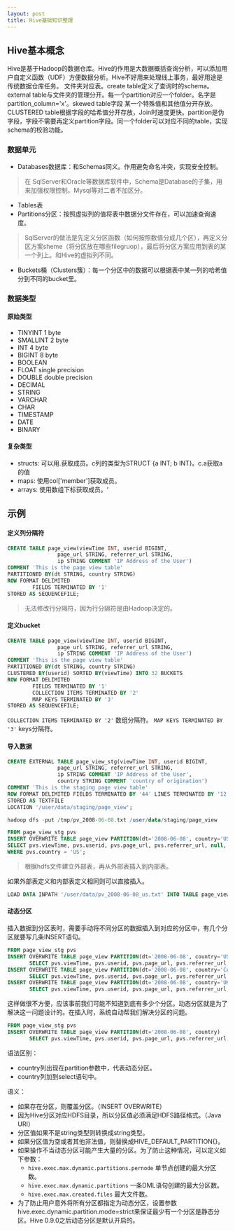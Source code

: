 ```yaml
---
layout: post
title: Hive基础知识整理
---
```


## Hive基本概念

Hive是基于Hadoop的数据仓库。Hive的作用是大数据概括查询分析，可以添加用户自定义函数（UDF）方便数据分析。Hive不好用来处理线上事务，最好用途是传统数据仓库任务。
文件夹对应表。create table定义了查询时的schema。external table与文件夹的管理分开。每一个partition对应一个folder。名字是partition_column='x'。skewed table字段
某一个特殊值和其他值分开存放。CLUSTERED table根据字段的哈希值分开存放，Join时速度更快。partition是伪字段，字段不需要再定义partition字段。同一个folder可以对应不同的table，实现schema的校验功能。

### 数据单元

- Databases数据库：和Schemas同义。作用避免命名冲突，实现安全控制。

>在 SqlServer和Oracle等数据库软件中，Schema是Database的子集，用来加强权限控制。Mysql等对二者不加区分。

- Tables表
- Partitions分区：按照虚拟列的值将表中数据分文件存在，可以加速查询速度。
> SqlServer的做法是先定义分区函数（如何按照数值分成几个区），再定义分区方案sheme（将分区放在哪些filegruop），最后将分区方案应用到表的某一个列上。和Hive的虚拟列不同。

- Buckets桶（Clusters簇）：每一个分区中的数据可以根据表中某一列的哈希值分到不同的bucket里。

### 数据类型

#### 原始类型

- TINYINT 1 byte
- SMALLINT 2 byte
- INT 4 byte
- BIGINT 8 byte
- BOOLEAN
- FLOAT single precision
- DOUBLE double precision
- DECIMAL
- STRING
- VARCHAR
- CHAR
- TIMESTAMP
- DATE
- BINARY

#### 复杂类型

- structs: 可以用.获取成员。c列的类型为STRUCT {a INT; b INT}。c.a获取a的值
- maps: 使用col['member']获取成员。
- arrays: 使用数组下标获取成员。‘

## 示例

####  定义列分隔符

```sql
CREATE TABLE page_view(viewTime INT, userid BIGINT,
                page_url STRING, referrer_url STRING,
                ip STRING COMMENT 'IP Address of the User')
COMMENT 'This is the page view table'
PARTITIONED BY(dt STRING, country STRING)
ROW FORMAT DELIMITED
        FIELDS TERMINATED BY '1'
STORED AS SEQUENCEFILE;
```

> 无法修改行分隔符，因为行分隔符是由Hadoop决定的。

####  定义bucket

```sql
CREATE TABLE page_view(viewTime INT, userid BIGINT,
                page_url STRING, referrer_url STRING,
                ip STRING COMMENT 'IP Address of the User')
COMMENT 'This is the page view table'
PARTITIONED BY(dt STRING, country STRING)
CLUSTERED BY(userid) SORTED BY(viewTime) INTO 32 BUCKETS
ROW FORMAT DELIMITED
        FIELDS TERMINATED BY '1'
        COLLECTION ITEMS TERMINATED BY '2'
        MAP KEYS TERMINATED BY '3'
STORED AS SEQUENCEFILE;
```

`COLLECTION ITEMS TERMINATED BY '2'` 数组分隔符。
`MAP KEYS TERMINATED BY '3'` keys分隔符。


####  导入数据

```sql
CREATE EXTERNAL TABLE page_view_stg(viewTime INT, userid BIGINT,
                page_url STRING, referrer_url STRING,
                ip STRING COMMENT 'IP Address of the User',
                country STRING COMMENT 'country of origination')
COMMENT 'This is the staging page view table'
ROW FORMAT DELIMITED FIELDS TERMINATED BY '44' LINES TERMINATED BY '12'
STORED AS TEXTFILE
LOCATION '/user/data/staging/page_view';

hadoop dfs -put /tmp/pv_2008-06-08.txt /user/data/staging/page_view

FROM page_view_stg pvs
INSERT OVERWRITE TABLE page_view PARTITION(dt='2008-06-08', country='US')
SELECT pvs.viewTime, pvs.userid, pvs.page_url, pvs.referrer_url, null, null, pvs.ip
WHERE pvs.country = 'US';
```

> 根据hdfs文件建立外部表，再从外部表插入到内部表。

如果外部表定义和内部表定义相同则可以直接插入。

```sql
LOAD DATA INPATH '/user/data/pv_2008-06-08_us.txt' INTO TABLE page_view PARTITION(date='2008-06-08', country='US')
```

####  动态分区


插入数据到分区表时，需要手动将不同分区的数据插入到对应的分区中，有几个分区就要写几条INSERT语句。

```sql
FROM page_view_stg pvs
INSERT OVERWRITE TABLE page_view PARTITION(dt='2008-06-08', country='US')
       SELECT pvs.viewTime, pvs.userid, pvs.page_url, pvs.referrer_url, null, null, pvs.ip WHERE pvs.country = 'US'
INSERT OVERWRITE TABLE page_view PARTITION(dt='2008-06-08', country='CA')
       SELECT pvs.viewTime, pvs.userid, pvs.page_url, pvs.referrer_url, null, null, pvs.ip WHERE pvs.country = 'CA'
INSERT OVERWRITE TABLE page_view PARTITION(dt='2008-06-08', country='UK')
       SELECT pvs.viewTime, pvs.userid, pvs.page_url, pvs.referrer_url, null, null, pvs.ip WHERE pvs.country = 'UK';
```

这样做很不方便，应该事前我们可能不知道到底有多少个分区。动态分区就是为了解决这一问题设计的。在插入时，系统自动帮我们解决分区的问题。

```sql
FROM page_view_stg pvs
INSERT OVERWRITE TABLE page_view PARTITION(dt='2008-06-08', country)
       SELECT pvs.viewTime, pvs.userid, pvs.page_url, pvs.referrer_url, null, null, pvs.ip, pvs.country
```

语法区别：

- country列出现在partition参数中，代表动态分区。
- country列加到select语句中。

语义：

- 如果存在分区，则覆盖分区。（INSERT OVERWRITE）
- 因为Hive分区对应HDFS目录，所以分区值必须满足HDFS路径格式。（Java URI）
- 分区值如果不是string类型则转换成string类型。
- 如果分区值为空或者其他非法值，则替换成HIVE_DEFAULT_PARTITION{}。
- 如果操作不当动态分区可能产生大量的分区。为了防止这种情况，可以定义如下参数：
  -  `hive.exec.max.dynamic.partitions.pernode` 单节点创建的最大分区数。
  -  `hive.exec.max.dynamic.partitions` 一条DML语句创建的最大分区数。
  -  `hive.exec.max.created.files` 最大文件数。
- 为了防止用户意外将所有分区都指定为动态分区，设置参数hive.exec.dynamic.partition.mode=strict来保证最少有一个分区是静态分区。Hive 0.9.0之后动态分区是默认开启的。
